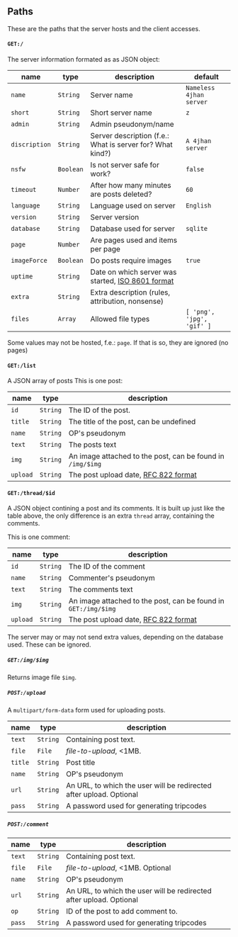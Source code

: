 ## Paths

These are the paths that the server hosts and the client accesses.

#### `GET:/`

The server information formated as as JSON object:

| **name** | **type** | **description** | **default** |
|----------|----------|-----------------|-------------|
| `name`   | `String` | Server name     | `Nameless 4jhan server` |
| `short`  | `String` | Short server name  | `z` |
| `admin`  | `String` | Admin pseudonym/name | |
| `discription` | `String` | Server description (f.e.: What is server for? What kind?) | `A 4jhan server` |
| `nsfw`   | `Boolean`| Is not server safe for work? | `false` |
| `timeout` | `Number` | After how many minutes are posts deleted? | `60` |
| `language` | `String` | Language used on server | `English` |
| `version` | `String` | Server version |  |
| `database` | `String` | Database used for server | `sqlite` |
| `page` | `Number` | Are pages used and items per page | |
| `imageForce` | `Boolean` | Do posts require images | `true` |
| `uptime` | `String` | Date on which server was started, [ISO 8601 format](https://en.wikipedia.org/wiki/ISO_8601) | |
| `extra` | `String` | Extra description (rules, attribution, nonsense) | |
| `files` | `Array`  | Allowed file types | ` [ 'png', 'jpg', 'gif' ] ` |

Some values may not be hosted, f.e.: `page`. If that is so, they are ignored (no pages)

#### `GET:/list`

A JSON array of posts
This is one post:

| **name** | **type** | **description** |
|----------|----------|-----------------|
| `id`     | `String` | The ID of the post. | 
| `title`  | `String` | The title of the post, can be undefined |
| `name`   | `String` | OP's pseudonym |
| `text`   | `String` | The posts text |
| `img`    | `String` | An image attached to the post, can be found in `/img/$img` |
| `upload` | `String` | The post upload date, [RFC 822 format](https://www.ietf.org/rfc/rfc0822.txt) |

#### `GET:/thread/$id`

A JSON object contining a post and its comments.
It is built up just like the table above,
the only difference is an extra `thread` array, containing the comments.

This is one comment:

| **name** | **type** | **description** |
|----------|----------|-----------------|    
| `id`     | `String` | The ID of the comment |
| `name`   | `String` | Commenter's pseudonym |
| `text`   | `String` | The comments text |
| `img`    | `String` | An image attached to the post, can be found in `GET:/img/$img` |
| `upload` | `String` | The post upload date, [RFC 822 format](https://www.ietf.org/rfc/rfc0822.txt) |

The server may or may not send extra values, depending on the database used. These can be ignored.

##### `GET:/img/$img`

Returns image file `$img`.

##### `POST:/upload`

A `multipart/form-data` form used for uploading posts.

| **name** | **type** | **description** |
|----------|----------|-----------------| 
| `text`   | `String` | Containing post text. |
| `file`   | `File`   | *file-to-upload*, <1MB. |
| `title`  | `String` | Post title |
| `name`   | `String` | OP's pseudonym |
| `url`    | `String` | An URL, to which the user will be redirected after upload. Optional |
| `pass`    | `String` | A password used for generating tripcodes |

##### `POST:/comment`

| **name** | **type** | **description** |
|----------|----------|-----------------| 
| `text`   | `String` | Containing post text. |
| `file`   | `File`   | *file-to-upload*, <1MB. Optional |
| `name`   | `String` | OP's pseudonym |
| `url`    | `String` | An URL, to which the user will be redirected after upload. Optional |
| `op`     | `String` | ID of the post to add comment to. |
| `pass`   | `String` | A password used for generating tripcodes |
